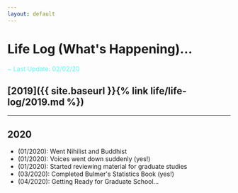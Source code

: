 ```yaml
---
layout: default
---
```


# Life Log (What's Happening)...

<span style="color:#58FAF4">~ Last Update: 02/02/20 <i class="fas fa-feather-alt"></i></span>

## [2019]({{ site.baseurl }}{% link life/life-log/2019.md %})

---

## 2020
- (01/2020): Went Nihilist and Buddhist
- (01/2020): Voices went down suddenly (yes!)
- (01/2020): Started reviewing material for graduate studies
- (03/2020): Completed Bulmer's Statistics Book (yes!)
- (04/2020): Getting Ready for Graduate School...
